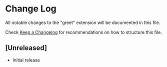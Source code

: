 # Change Log

All notable changes to the "greet" extension will be documented in this file.

Check [Keep a Changelog](http://keepachangelog.com/) for recommendations on how to structure this file.

## [Unreleased]

- Initial release